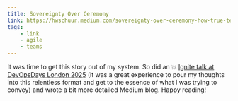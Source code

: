 ```yaml
---
title: Sovereignty Over Ceremony
link: https://hwschuur.medium.com/sovereignty-over-ceremony-how-true-teams-thrive-without-a-scrum-master-53747c00edce
tags: 
    - link
    - agile
    - teams
---
```

 
It was time to get this story out of my system. So did an 💥 [Ignite talk at DevOpsDays London 2025](https://www.youtube.com/watch?v=asEgV4ZWcXA&list=PLuEbc43fHqLhPwles4En070_CJ-aCLqdf&index=18) (it was a great experience to pour my thoughts into this relentless format and get to the essence of what I was trying to convey) and wrote a bit more detailed Medium blog. Happy reading!